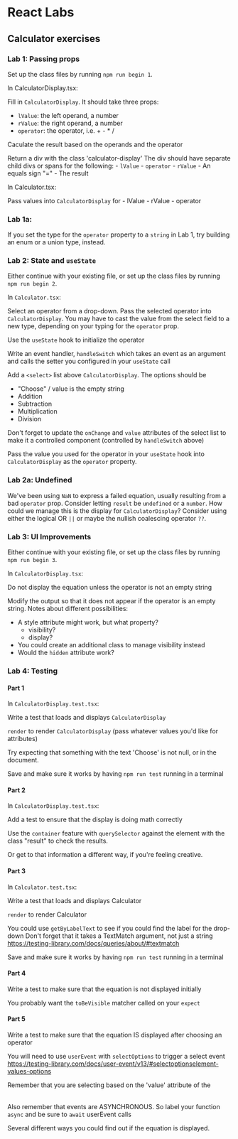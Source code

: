 # React Labs

## Calculator exercises

### Lab 1: Passing props

Set up the class files by running `npm run begin 1`. 

In CalculatorDisplay.tsx:

Fill in `CalculatorDisplay`. It should take three props:
- `lValue`: the left operand, a number
- `rValue`: the right operand, a number
- `operator`: the operator, i.e. + - * /

Caculate the result based on the operands and the operator

Return a div with the class 'calculator-display'
The div should have separate child divs or spans for the following:
	- `lValue`
	- `operator`
	- `rValue`
	- An equals sign "="
	- The result

In Calculator.tsx:

Pass values into `CalculatorDisplay` for
	- lValue
	- rValue
	- operator

### Lab 1a: 

If you set the type for the `operator` property to a `string` in Lab 1, try building an enum or a union type, instead. 

### Lab 2: State and `useState`

Either continue with your existing file, or set up the class files by running `npm run begin 2`. 

In `Calculator.tsx`: 

Select an operator from a drop-down. Pass the selected operator
into `CalculatorDisplay`. You may have to cast the value from the select field to a new type, depending on your typing for the `operator` prop. 

Use the `useState` hook to initialize the operator

Write an event handler, `handleSwitch` which takes an event as an argument
and calls the setter you configured in your `useState` call

Add a `<select>` list above `CalculatorDisplay`. The options should be
- "Choose" / value is the empty string
- Addition
- Subtraction
- Multiplication
- Division

Don't forget to update the `onChange` and `value` attributes of the select list
to make it a controlled component (controlled by `handleSwitch` above)

Pass the value you used for the operator in your `useState` hook into
`CalculatorDisplay` as the `operator` property.

### Lab 2a: Undefined

We've been using `NaN` to express a failed equation, usually resulting from a bad `operator` prop. Consider letting `result` be `undefined` or a `number`. How could we manage this is the display for `CalculatorDisplay`? Consider using either the logical OR `||` or maybe the nullish coalescing operator `??`. 

### Lab 3: UI Improvements

Either continue with your existing file, or set up the class files by running `npm run begin 3`. 

In `CalculatorDisplay.tsx`: 

Do not display the equation unless the operator is not an empty string

Modify the output so that it does not appear if the operator is an empty string.
Notes about different possibilities:
- A style attribute might work, but what property?
	- visibility?
	- display?
- You could create an additional class to manage visibility instead
- Would the `hidden` attribute work? 

### Lab 4: Testing

#### Part 1

In `CalculatorDisplay.test.tsx`:

Write a test that loads and displays `CalculatorDisplay`

`render` to render `CalculatorDisplay` (pass whatever values you'd like for attributes)

Try expecting that something with the text 'Choose' is not null, or
in the document.

Save and make sure it works by having `npm run test` running in a terminal

#### Part 2

In `CalculatorDisplay.test.tsx`:

Add a test to ensure that the display is doing math correctly

Use the `container` feature with `querySelector` against the element with the
class "result" to check the results.

Or get to that information a different way, if you're feeling creative.

#### Part 3

In `Calculator.test.tsx`:

Write a test that loads and displays Calculator

`render` to render Calculator

You could use `getByLabelText` to see if you could find the label for the drop-down
Don't forget that it takes a TextMatch argument, not just a string
https://testing-library.com/docs/queries/about/#textmatch

Save and make sure it works by having `npm run test` running in a terminal

#### Part 4

Write a test to make sure that the equation is not displayed initially

You probably want the `toBeVisible` matcher called on your `expect`

#### Part 5

Write a test to make sure that the equation IS displayed after choosing an
operator

You will need to use `userEvent` with `selectOptions` to trigger a select event
https://testing-library.com/docs/user-event/v13/#selectoptionselement-values-options

Remember that you are selecting based on the 'value' attribute of the <option>

Also remember that events are ASYNCHRONOUS. So label your function `async`
and be sure to `await` userEvent calls

Several different ways you could find out if the equation is displayed.